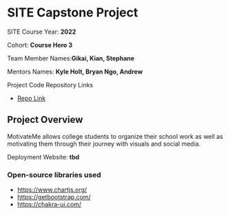 # SITE Capstone Project

SITE Course Year: **2022**

Cohort: **Course Hero 3**

Team Member Names:**Gikai, Kian, Stephane**

Mentors Names: **Kyle Holt, Bryan Ngo, Andrew**

Project Code Repository Links

* [Repo Link](https://github.com/Course-Hero-3/MotivateMe)

## Project Overview

MotivateMe allows college students to organize their school work as well as motivating them through their journey with visuals and social media.

Deployment Website: **tbd**

### Open-source libraries used

- https://www.chartjs.org/
- https://getbootstrap.com/
- https://chakra-ui.com/

